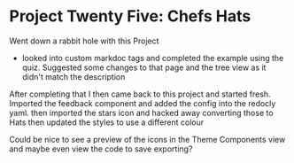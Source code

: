 # Project Twenty Five: Chefs Hats


Went down a rabbit hole with this Project
- looked into custom markdoc tags and completed the example using the quiz. Suggested some changes to that page and the tree view as it didn't match the description
  
After completing that I then came back to this project and started fresh.
Imported the feedback component and added the config into the redocly yaml.
then imported the stars icon and hacked away converting those to Hats
then updated the styles to use a different colour 


Could be nice to see a preview of the icons in the Theme Components view and maybe even view the code to save exporting?